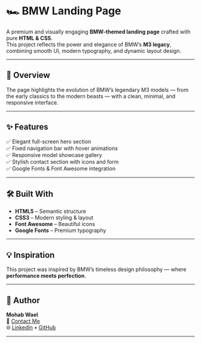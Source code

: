 # 🏎️ BMW Landing Page  

A premium and visually engaging **BMW-themed landing page** crafted with pure **HTML & CSS**.  
This project reflects the power and elegance of BMW’s **M3 legacy**, combining smooth UI, modern typography, and dynamic layout design.

---

## 🚀 Overview  
The page highlights the evolution of BMW’s legendary M3 models — from the early classics to the modern beasts — with a clean, minimal, and responsive interface.

---

## ✨ Features  
✅ Elegant full-screen hero section  
✅ Fixed navigation bar with hover animations  
✅ Responsive model showcase gallery  
✅ Stylish contact section with icons and form  
✅ Google Fonts & Font Awesome integration  

---

## 🛠️ Built With  
- **HTML5** – Semantic structure  
- **CSS3** – Modern styling & layout  
- **Font Awesome** – Beautiful icons  
- **Google Fonts** – Premium typography  

---
 

## 💡 Inspiration  
This project was inspired by BMW’s timeless design philosophy — where **performance meets perfection**.

---

## 🧠 Author  
**Mohab Wael**  
📩 [Contact Me](mailto:your-mohab01552362354@gmail.com)  
🌐 [LinkedIn](www.linkedin.com/in/mohab-wael) • [GitHub](https://github.com/Mohab-Wael)

---
